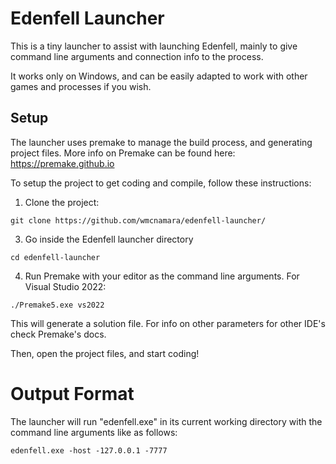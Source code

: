 # Edenfell Launcher
This is a tiny launcher to assist with launching Edenfell, mainly to give command line arguments and connection info to the process.

It works only on Windows, and can be easily adapted to work with other games and processes if you wish.

## Setup

The launcher uses premake to manage the build process, and generating project files. More info on Premake can be found here: https://premake.github.io

To setup the project to get coding and compile, follow these instructions:

1. Clone the project:
   
  `git clone https://github.com/wmcnamara/edenfell-launcher/`

3. Go inside the Edenfell launcher directory

  `cd edenfell-launcher`

4. Run Premake with your editor as the command line arguments.
   For Visual Studio 2022:
   
  `./Premake5.exe vs2022`
  
   This will generate a solution file. For info on other parameters for other IDE's check Premake's docs.

Then, open the project files, and start coding!
   
# Output Format

The launcher will run "edenfell.exe" in its current working directory with the command line arguments like as follows:

`edenfell.exe -host -127.0.0.1 -7777`

